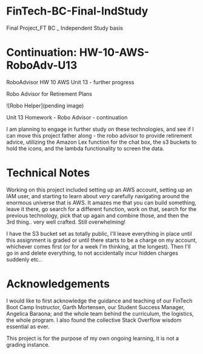 # FinTech-BC-Final-IndStudy
Final Project_FT BC _ Independent Study basis

# Continuation: HW-10-AWS-RoboAdv-U13
RoboAdvisor HW 10 AWS Unit 13 - further progress

Robo Advisor for Retirement Plans

![Robo Helper](pending image)

Unit 13 Homework - Robo Advisor - continuation

I am planning to engage in further study on these technologies, and see if I can move this project father along - the robo advisor to provide retirement advice, utilizing the Amazon Lex function for the chat box, the s3 buckets to hold the icons, and the lambda functionality to screen the data. 


# Technical Notes

Working on this project included setting up an AWS account, setting up an IAM user, and starting to learn about *very* carefully navigating around the enormous universe that is AWS. It amazes me that you can build something, leave it there, go search for a different function, work on that, search for the previous technology, pick that up again and combine those, and then the 3rd thing.. very well crafted. Still overwhelming!

I have the S3 bucket set as totally public, I'll leave everything in place until this assignment is graded or until there starts to be a charge on my account, whichever comes first (or for a week I'm thinking, at the longest). Then I'll go in and delete everything, to not accidentally incur hidden charges suddenly etc..


# Acknowledgements

I would like to first acknowledge the guidance and teaching of our FinTech Boot Camp Instructor, Garth Mortensen, our Student Success Manager, Angelica Baraona; and the whole team behind the curriculum, the logistics, the whole program. I also found the collective Stack Overflow wisdom essential as ever.

This project is for the purpose of my own ongoing learning, it is not a grading instance.

